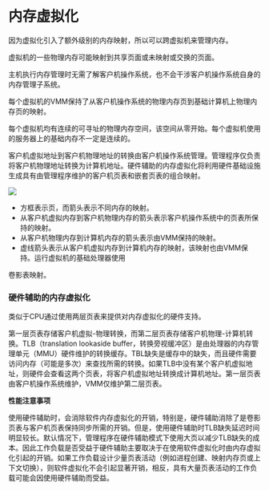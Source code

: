 # 内存虚拟化

因为虚拟化引入了额外级别的内存映射，所以可以跨虚拟机来管理内存。

虚拟机的一些物理内存可能映射到共享页面或未映射或交换的页面。

主机执行内存管理时无需了解客户机操作系统，也不会干涉客户机操作系统自身的内存管理子系统。

每个虚拟机的VMM保持了从客户机操作系统的物理内存页到基础计算机上物理内存页的映射。

每个虚拟机均有连续的可寻址的物理内存空间，该空间从零开始。每个虚拟机使用的服务器上的基础内存不一定是连续的。

客户机虚拟地址到客户机物理地址的转换由客户机操作系统管理。管理程序仅负责将客户机物理地址转换为计算机地址。硬件辅助的内存虚拟化将利用硬件基础设施生成具有由管理程序维护的客户机页表和嵌套页表的组合映射。



![](https://blog-image.nos-eastchina1.126.net/RAM.png)

- 方框表示页，而箭头表示不同内存的映射。
- 从客户机虚拟内存到客户机物理内存的箭头表示客户机操作系统中的页表所保持的映射。
- 从客户机物理内存到计算机内存的箭头表示由VMM保持的映射。
- 虚线箭头表示从客户机虚拟内存到计算机内存的映射，该映射也由VMM保持。运行虚拟机的基础处理器使用

卷影表映射。

### 硬件辅助的内存虚拟化

类似于CPU通过使用两层页表来提供对内存虚拟化的硬件支持。

第一层页表存储客户机虚拟-物理转换，而第二层页表存储客户机物理-计算机转换。TLB（translation lookaside buffer，转换旁视缓冲区）是由处理器的内存管理单元（MMU）硬件维护的转换缓存。TBL缺失是缓存中的缺失，而且硬件需要访问内存（可能是多次）来查找所需的转换。如果TLB中没有某个客户机虚拟地址，则硬件会查看这两个页表，将客户机虚拟地址转换成计算机地址。第一层页表由客户机操作系统维护，VMM仅维护第二层页表。

**性能注意事项**

使用硬件辅助时，会消除软件内存虚拟化的开销，特别是，硬件辅助消除了是卷影页表与客户机页表保持同步所需的开销。但是，使用硬件辅助时TLB缺失延迟时间明显较长。默认情况下，管理程序在硬件辅助模式下使用大页以减少TLB缺失的成本。因此工作负载是否受益于硬件辅助主要取决于在使用软件虚拟化时由内存虚拟化引起的开销。如果工作负载设计少量页表活动（例如进程创建、映射内存页或上下文切换），则软件虚拟化不会引起显著开销，相反，具有大量页表活动的工作负载可能会因使用硬件辅助而受益。

